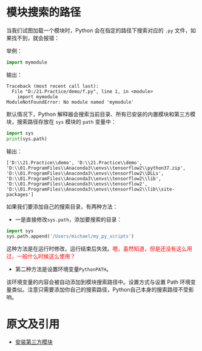 

# 模块搜索的路径

当我们试图加载一个模块时，Python 会在指定的路径下搜索对应的 `.py` 文件，如果找不到，就会报错：

举例：

```py
import mymodule
```

输出：

```
Traceback (most recent call last):
  File "D:/21.Practice/demo/f.py", line 1, in <module>
    import mymodule
ModuleNotFoundError: No module named 'mymodule'
```

默认情况下，Python 解释器会搜索当前目录、所有已安装的内置模块和第三方模块，搜索路径存放在 `sys` 模块的 `path` 变量中：

```py
import sys
print(sys.path)
```

输出：

```
['D:\\21.Practice\\demo', 'D:\\21.Practice\\demo', 'D:\\01.ProgramFiles\\Anaconda3\\envs\\tensorflow2\\python37.zip', 'D:\\01.ProgramFiles\\Anaconda3\\envs\\tensorflow2\\DLLs', 'D:\\01.ProgramFiles\\Anaconda3\\envs\\tensorflow2\\lib', 'D:\\01.ProgramFiles\\Anaconda3\\envs\\tensorflow2', 'D:\\01.ProgramFiles\\Anaconda3\\envs\\tensorflow2\\lib\\site-packages']
```

如果我们要添加自己的搜索目录，有两种方法：

- 一是直接修改`sys.path`，添加要搜索的目录：

```py
import sys
sys.path.append('/Users/michael/my_py_scripts')
```

这种方法是在运行时修改，运行结束后失效。<span style="color:red;">嗯，虽然知道，但是还没有这么用过，一般什么时候这么使用？</span>

- 第二种方法是设置环境变量`PythonPATH`。

该环境变量的内容会被自动添加到模块搜索路径中。设置方式与设置 Path 环境变量类似。注意只需要添加你自己的搜索路径，Python自己本身的搜索路径不受影响。




# 原文及引用

- [安装第三方模块](https://www.liaoxuefeng.com/wiki/0014316089557264a6b348958f449949df42a6d3a2e542c000/00143186362353505516c5d4e38456fb225c18cc5b54ffb000)

